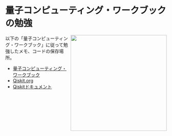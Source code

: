 # 量子コンピューティング・ワークブックの勉強

<img src="https://qiskit.org/documentation/locale/ja_JP/_images/qiskit_nutshell.png" width="300" align="right">

以下の「量子コンピューティング・ワークブック」に従って勉強したメモ、コードの保存場所。

- [量子コンピューティング・ワークブック](https://utokyo-icepp.github.io/qc-workbook/welcome.html)
- [Qiskit.org](https://qiskit.org/)
- [Qiskitドキュメント](https://qiskit.org/documentation/locale/ja_JP/qc_intro.html)
 

